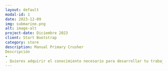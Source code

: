 ```yaml
---
layout: default
modal-id: 1
date: 2023-12-09
img: submarine.png
alt: image-alt
project-date: Diciembre 2023
client: Start Bootstrap
category: store
description: Manual Primary Crusher 
Descripción
-
. Quieres adquirir el conocimiento necesario para desarrollar tu trabajo en el mantenimiento de Chancadoras Giratorias  
---
```



